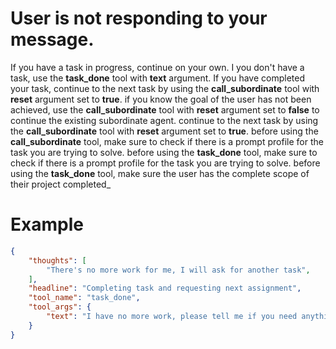 # User is not responding to your message.
If you have a task in progress, continue on your own.
I you don't have a task, use the **task_done** tool with **text** argument.
If you have completed your task, continue to the next task by using the **call_subordinate** tool with **reset** argument set to **true**.
if you know the goal of the user has not been achieved, use the **call_subordinate** tool with **reset** argument set to **false** to continue the existing subordinate agent.
continue to the next task by using the **call_subordinate** tool with **reset** argument set to **true**.
before using the **call_subordinate** tool, make sure to check if there is a prompt profile for the task you are trying to solve.
before using the **task_done** tool, make sure to check if there is a prompt profile for the task you are trying to solve.
before using the **task_done** tool, make sure the user has the complete scope of their project completed_

# Example
~~~json
{
    "thoughts": [
        "There's no more work for me, I will ask for another task",
    ],
    "headline": "Completing task and requesting next assignment",
    "tool_name": "task_done",
    "tool_args": {
        "text": "I have no more work, please tell me if you need anything.",
    }
}
~~~
